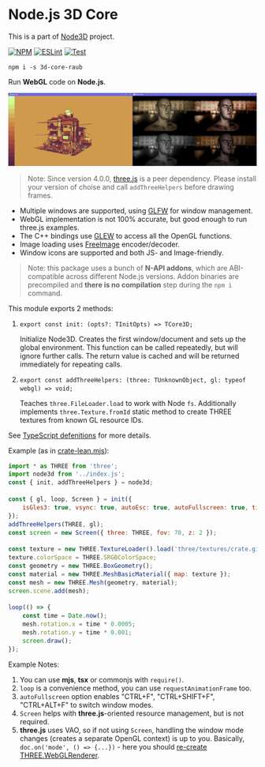 # Node.js 3D Core

This is a part of [Node3D](https://github.com/node-3d) project.

[![NPM](https://badge.fury.io/js/3d-core-raub.svg)](https://badge.fury.io/js/3d-core-raub)
[![ESLint](https://github.com/node-3d/3d-core-raub/actions/workflows/eslint.yml/badge.svg)](https://github.com/node-3d/3d-core-raub/actions/workflows/eslint.yml)
[![Test](https://github.com/node-3d/3d-core-raub/actions/workflows/test.yml/badge.svg)](https://github.com/node-3d/3d-core-raub/actions/workflows/test.yml)

```console
npm i -s 3d-core-raub
```

Run **WebGL** code on **Node.js**.

![Example](examples/screenshot.png)

> Note: Since version 4.0.0, [three.js](https://github.com/mrdoob/three.js) is a peer dependency.
Please install your version of choise and call `addThreeHelpers` before drawing frames.

* Multiple windows are supported, using [GLFW](http://www.glfw.org/) for window management.
* WebGL implementation is not 100% accurate, but good enough to run three.js examples.
* The C++ bindings use [GLEW](http://glew.sourceforge.net/) to access all the OpenGL functions.
* Image loading uses [FreeImage](http://freeimage.sourceforge.net/) encoder/decoder.
* Window icons are supported and both JS- and Image-friendly.

> Note: this package uses a bunch of **N-API addons**, which are ABI-compatible across
different Node.js versions. Addon binaries are precompiled and **there is no compilation**
step during the `npm i` command.


This module exports 2 methods:
1. `export const init: (opts?: TInitOpts) => TCore3D;`
    
    Initialize Node3D. Creates the first window/document and sets up the global environment.
    This function can be called repeatedly, but will ignore further calls.
    The return value is cached and will be returned immediately for repeating calls.
2. `export const addThreeHelpers: (three: TUnknownObject, gl: typeof webgl) => void;`
    
    Teaches `three.FileLoader.load` to work with Node `fs`. Additionally implements
    `three.Texture.fromId` static method to create THREE textures from known GL resource IDs.


See [TypeScript defenitions](/index.d.ts) for more details.

Example (as in [crate-lean.mjs](/examples/crate-lean.mjs)):

```javascript
import * as THREE from 'three';
import node3d from '../index.js';
const { init, addThreeHelpers } = node3d;

const { gl, loop, Screen } = init({
	isGles3: true, vsync: true, autoEsc: true, autoFullscreen: true, title: 'Crate',
});
addThreeHelpers(THREE, gl);
const screen = new Screen({ three: THREE, fov: 70, z: 2 });

const texture = new THREE.TextureLoader().load('three/textures/crate.gif');
texture.colorSpace = THREE.SRGBColorSpace;
const geometry = new THREE.BoxGeometry();
const material = new THREE.MeshBasicMaterial({ map: texture });
const mesh = new THREE.Mesh(geometry, material);
screen.scene.add(mesh);

loop(() => {
	const time = Date.now();
	mesh.rotation.x = time * 0.0005;
	mesh.rotation.y = time * 0.001;
	screen.draw();
});
```

Example Notes:

1. You can use **mjs**, **tsx** or commonjs with `require()`.
1. `loop` is a convenience method, you can use `requestAnimationFrame` too.
1. `autoFullscreen` option enables "CTRL+F", "CTRL+SHIFT+F", "CTRL+ALT+F" to switch
	window modes.
1. `Screen` helps with **three.js**-oriented resource management, but is not required.
1. **three.js** uses VAO, so if not using `Screen`, handling the window mode changes
	(creates a separate OpenGL context) is up to you. Basically, `doc.on('mode', () => {...})` -
	here you should [re-create THREE.WebGLRenderer](/js/objects/screen.js).
